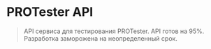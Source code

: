 # PROTester API
> API сервиса для тестирования PROTester. API готов на 95%. Разработка заморожена на неопределенный срок.
